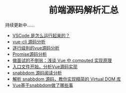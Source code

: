 <h1 align="center">前端源码解析汇总</h1>


持续更新中……


* [VSCode 是怎么运行起来的？](https://www.barretlee.com/blog/2019/08/03/vscode-source-code-reading-notes/)
* [vue-cli 源码分析](https://github.com/KuangPF/vue-cli-analysis)
* [逐行级别的vue源码分析](https://github.com/HcySunYang/vue-design)
* [Promise源码分析](https://juejin.im/post/5c1cb4b0e51d455fb3109f48)
* [做面试的不倒翁：浅谈 Vue 中 computed 实现原理](https://juejin.im/post/5b98c4da6fb9a05d353c5fd7)
* [入口文件开始，分析Vue源码实现](https://juejin.im/post/5adead636fb9a07aaf34d794)
* [snabbdom 源码阅读分析](https://juejin.im/post/5b9200865188255c672e8cfd)
* [解析 snabbdom 源码，教你实现精简的 Virtual DOM 库 ](https://github.com/creeperyang/blog/issues/33)
* [Vue基于snabbdom做了哪些事](https://juejin.im/post/5d1037e9e51d455d877e0d43)

